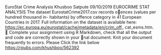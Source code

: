 EuroStat Crime Analysis
Khusboo Satpute
09/10/2019
EUROCRIME STAT ANALYSIS
The dataset EurostatCrime2017.csv records oences (values per hundred thousand in- habitants) by offence category in 41 European Countries in 2017. Full information on the dataset is available here: https://ec.europa.eu/eurostat/cache/metadata/en/crim_off_ cat_esms.htm.  Complete your assignment using R Markdown, check that all the output and code are correctly shown in your nal document. Knit your document frequently to errors. 
Please Click the link below
https://rpubs.com/khushboo/562392
